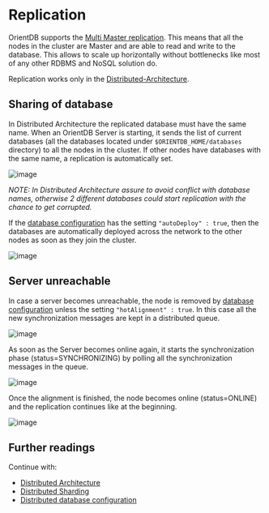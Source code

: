 
# Replication

OrientDB supports the [Multi Master replication](http://en.wikipedia.org/wiki/Multi-master_replication). This means that all the nodes in the cluster are Master and are able to read and write to the database. This allows to scale up horizontally without bottlenecks like most of any other RDBMS and NoSQL solution do.

Replication works only in the [Distributed-Architecture](Distributed-Architecture.md).

## Sharing of database
In Distributed Architecture the replicated database must have the same name. When an OrientDB Server is starting, it sends the list of current databases (all the databases located under ```$ORIENTDB_HOME/databases``` directory) to all the nodes in the cluster. If other nodes have databases with the same name, a replication is automatically set.

![image](http://www.orientdb.org/images/distributed-db-share.png)

_NOTE: In Distributed Architecture assure to avoid conflict with database names, otherwise 2 different databases could start replication with the chance to get corrupted._

If the [database configuration](Distributed-Configuration.md#default-distributed-db-configjson) has the setting ```"autoDeploy" : true```, then the databases are automatically deployed across the network to the other nodes as soon as they join the cluster.

![image](http://www.orientdb.org/images/distributed-db-autodeploy.png)

## Server unreachable

In case a server becomes unreachable, the node is removed by [database configuration](Distributed-Configuration.md#default-distributed-db-configjson) unless the setting ```"hotAlignment" : true```. In this case all the new synchronization messages are kept in a distributed queue.

![image](http://www.orientdb.org/images/distributed-srv-unreacheable.png)

As soon as the Server becomes online again, it starts the synchronization phase (status=SYNCHRONIZING) by polling all the synchronization messages in the queue.

![image](http://www.orientdb.org/images/distributed-srv-backonline.png)

Once the alignment is finished, the node becomes online (status=ONLINE) and the replication continues like at the beginning.

![image](http://www.orientdb.org/images/distributed-srv-restored.png)

## Further readings

Continue with:
- [Distributed Architecture](Distributed-Architecture.md)
- [Distributed Sharding](Distributed-Sharding.md)
- [Distributed database configuration](Distributed-Configuration.md)
